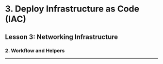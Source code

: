 # 3. Deploy Infrastructure as Code (IAC)

## Lesson 3: Networking Infrastructure


### 2. Workflow and Helpers

___

